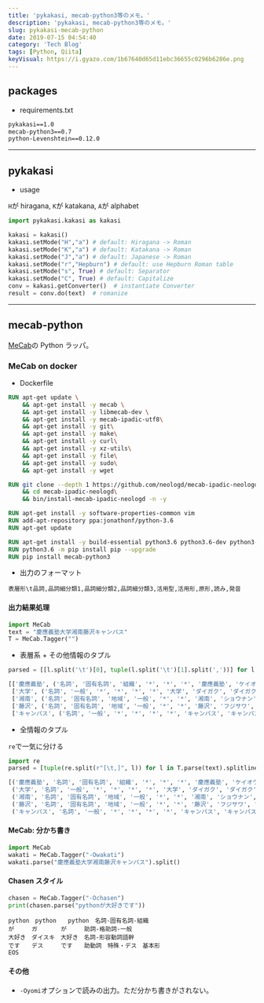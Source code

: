 ```yaml
---
title: 'pykakasi, mecab-python3等のメモ。'
description: 'pykakasi, mecab-python3等のメモ。'
slug: pykakasi-mecab-python
date: 2019-07-15 04:54:40
category: 'Tech Blog'
tags: [Python, Qiita]
keyVisual: https://i.gyazo.com/1b67640d65d11ebc36655c0296b6286e.png
---
```


## packages

- requirements.txt

```txt
pykakasi==1.0
mecab-python3==0.7
python-Levenshtein==0.12.0
```

---

## pykakasi

- usage

`H`が hiragana, `K`が katakana, `A`が alphabet

```python
import pykakasi.kakasi as kakasi

kakasi = kakasi()
kakasi.setMode("H","a") # default: Hiragana -> Roman
kakasi.setMode("K","a") # default: Katakana -> Roman
kakasi.setMode("J","a") # default: Japanese -> Roman
kakasi.setMode("r","Hepburn") # default: use Hepburn Roman table
kakasi.setMode("s", True) # default: Separator
kakasi.setMode("C", True) # default: Capitalize
conv = kakasi.getConverter()  # instantiate Converter
result = conv.do(text)  # romanize
```

---

## mecab-python

[MeCab](https://taku910.github.io/mecab/)の Python ラッパ。

### MeCab on docker

- Dockerfile

```Dockerfile
RUN apt-get update \
    && apt-get install -y mecab \
    && apt-get install -y libmecab-dev \
    && apt-get install -y mecab-ipadic-utf8\
    && apt-get install -y git\
    && apt-get install -y make\
    && apt-get install -y curl\
    && apt-get install -y xz-utils\
    && apt-get install -y file\
    && apt-get install -y sudo\
    && apt-get install -y wget

RUN git clone --depth 1 https://github.com/neologd/mecab-ipadic-neologd.git\
    && cd mecab-ipadic-neologd\
    && bin/install-mecab-ipadic-neologd -n -y

RUN apt-get install -y software-properties-common vim
RUN add-apt-repository ppa:jonathonf/python-3.6
RUN apt-get update

RUN apt-get install -y build-essential python3.6 python3.6-dev python3-pip python3.6-venv
RUN python3.6 -m pip install pip --upgrade
RUN pip install mecab-python3
```

- 出力のフォーマット

`表層形\t品詞,品詞細分類1,品詞細分類2,品詞細分類3,活用型,活用形,原形,読み,発音`

#### 出力結果処理

```python 入力文
import MeCab
text = "慶應義塾大学湘南藤沢キャンパス"
T = MeCab.Tagger("")
```

- 表層系 + その他情報のタプル

```python
parsed = [[l.split('\t')[0], tuple(l.split('\t')[1].split(','))] for l in T.parse(text).splitlines()[:-1]]
```

```python 結果
[['慶應義塾', ('名詞', '固有名詞', '組織', '*', '*', '*', '慶應義塾', 'ケイオウギジュク', 'ケイオーギジュク')],
 ['大学', ('名詞', '一般', '*', '*', '*', '*', '大学', 'ダイガク', 'ダイガク')],
 ['湘南', ('名詞', '固有名詞', '地域', '一般', '*', '*', '湘南', 'ショウナン', 'ショーナン')],
 ['藤沢', ('名詞', '固有名詞', '地域', '一般', '*', '*', '藤沢', 'フジサワ', 'フジサワ')],
 ['キャンパス', ('名詞', '一般', '*', '*', '*', '*', 'キャンパス', 'キャンパス', 'キャンパス')]]
```

- 全情報のタプル

`re`で一気に分ける

```python
import re
parsed = [tuple(re.split(r"[\t,]", l)) for l in T.parse(text).splitlines()[:-1]]
```

```python 結果
[('慶應義塾', '名詞', '固有名詞', '組織', '*', '*', '*', '慶應義塾', 'ケイオウギジュク', 'ケイオーギジュク'),
 ('大学', '名詞', '一般', '*', '*', '*', '*', '大学', 'ダイガク', 'ダイガク'),
 ('湘南', '名詞', '固有名詞', '地域', '一般', '*', '*', '湘南', 'ショウナン', 'ショーナン'),
 ('藤沢', '名詞', '固有名詞', '地域', '一般', '*', '*', '藤沢', 'フジサワ', 'フジサワ'),
 ('キャンパス', '名詞', '一般', '*', '*', '*', '*', 'キャンパス', 'キャンパス', 'キャンパス')]
```

#### MeCab: 分かち書き

```python
import MeCab
wakati = MeCab.Tagger("-Owakati")
wakati.parse("慶應義塾大学湘南藤沢キャンパス").split()
```

#### Chasen スタイル

```python
chasen = MeCab.Tagger("-Ochasen")
print(chasen.parse("pythonが大好きです"))
```

```text
python　python　　python　名詞-固有名詞-組織
が　　　ガ　　　　が　　　助詞-格助詞-一般
大好き　ダイスキ　大好き　名詞-形容動詞語幹
です　　デス　　　です　　助動詞　特殊・デス　基本形
EOS
```

#### その他

- `-Oyomi`オプションで読みの出力。ただ分かち書きがされない。
